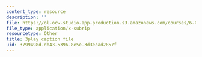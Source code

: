 ```yaml
---
content_type: resource
description: ''
file: https://ol-ocw-studio-app-production.s3.amazonaws.com/courses/6-00sc-introduction-to-computer-science-and-programming-spring-2011/3799498ddb4353968e5e3d3ecad2857f_Q148jV9ljPM.vtt
file_type: application/x-subrip
resourcetype: Other
title: 3play caption file
uid: 3799498d-db43-5396-8e5e-3d3ecad2857f
---
```


